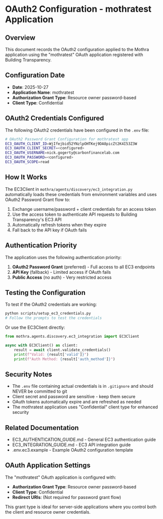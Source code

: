 # OAuth2 Configuration - mothratest Application

## Overview

This document records the OAuth2 configuration applied to the Mothra application using the "mothratest" OAuth application registered with Building Transparency.

## Configuration Date

- **Date**: 2025-10-27
- **Application Name**: mothratest
- **Authorization Grant Type**: Resource owner password-based
- **Client Type**: Confidential

## OAuth2 Credentials Configured

The following OAuth2 credentials have been configured in the `.env` file:

```bash
# OAuth2 Password Grant Configuration for mothratest app
EC3_OAUTH_CLIENT_ID=WjIfejbid52YNzlpOHTKej9DA8picZt2K4I53Z3W
EC3_OAUTH_CLIENT_SECRET=<configured>
EC3_OAUTH_USERNAME=nick.gogerty@carbonfinancelab.com
EC3_OAUTH_PASSWORD=<configured>
EC3_OAUTH_SCOPE=read
```

## How It Works

The EC3Client in `mothra/agents/discovery/ec3_integration.py` automatically loads these credentials from environment variables and uses OAuth2 Password Grant flow to:

1. Exchange username/password + client credentials for an access token
2. Use the access token to authenticate API requests to Building Transparency's EC3 API
3. Automatically refresh tokens when they expire
4. Fall back to the API key if OAuth fails

## Authentication Priority

The application uses the following authentication priority:

1. **OAuth2 Password Grant** (preferred) - Full access to all EC3 endpoints
2. **API Key** (fallback) - Limited access if OAuth fails
3. **Public Access** (no auth) - Very restricted access

## Testing the Configuration

To test if the OAuth2 credentials are working:

```bash
python scripts/setup_ec3_credentials.py
# Follow the prompts to test the credentials
```

Or use the EC3Client directly:

```python
from mothra.agents.discovery.ec3_integration import EC3Client

async with EC3Client() as client:
    result = await client.validate_credentials()
    print(f"Valid: {result['valid']}")
    print(f"Auth Method: {result['auth_method']}")
```

## Security Notes

- The `.env` file containing actual credentials is in `.gitignore` and should NEVER be committed to git
- Client secret and password are sensitive - keep them secure
- OAuth tokens automatically expire and are refreshed as needed
- The mothratest application uses "Confidential" client type for enhanced security

## Related Documentation

- EC3_AUTHENTICATION_GUIDE.md - General EC3 authentication guide
- EC3_INTEGRATION_GUIDE.md - EC3 API integration guide
- .env.ec3.example - Example OAuth2 configuration template

## OAuth Application Settings

The "mothratest" OAuth application is configured with:

- **Authorization Grant Type**: Resource owner password-based
- **Client Type**: Confidential
- **Redirect URIs**: (Not required for password grant flow)

This grant type is ideal for server-side applications where you control both the client and resource owner credentials.
